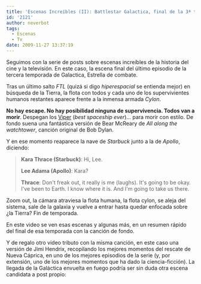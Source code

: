 ```yaml
---
title: 'Escenas Increíbles (II): Battlestar Galactica, final de la 3ª temporada'
id: '2121'
author: neverbot
tags:
  - Escenas
  - Tv
date: 2009-11-27 13:37:19
---
```


Seguimos con la serie de posts sobre escenas increíbles de la historia del cine y la televisión. En este caso, la escena final del último episodio de la tercera temporada de Galactica, Estrella de combate.

Tras un último salto _FTL_ (quizá si digo _hiperespacial_ se entienda mejor) en búsqueda de la Tierra, la flota con todos y cada uno de los supervivientes humanos restantes aparece frente a la inmensa armada _Cylon_.

**No hay escape. No hay posibilidad ninguna de supervivencia. Todos van a morir**. Despegan los [Viper](http://en.battlestarwiki.org/wiki/Viper_Mark_II) (_best spaceship ever_)... para morir con estilo. De fondo suena una fantástica versión de Bear McReary de _All along the watchtower_, canción original de Bob Dylan.

Y en ese momento reaparece la nave de _Starbuck_ junto a la de _Apollo_, diciendo:

> **Kara Thrace (Starbuck)**: Hi, Lee.
> 
> **Lee Adama (Apollo)**: Kara?
> 
> **Thrace**: Don't freak out, it really is me (laughs). It's going to be okay. I've been to Earth. I know where it is. And I'm going to take us there.

Zoom out, la cámara atraviesa la flota humana, la flota cylon, se aleja del sistema, sale de la galaxia y vuelve a entrar hasta quedar enfocada sobre ¿la Tierra? Fin de temporada.

En este video se ven esas escenas y algunas más, en un resumen rápido del final de esa temporada con la canción de fondo.

Y de regalo otro video tributo con la misma canción, en este caso una versión de Jimi Hendrix, recopilando los mejores momentos del rescate de Nueva Cáprica, en uno de los mejores episodios de la serie (y, por extensión, uno de los mejores momentos que ha dado la ciencia-ficción). La llegada de la Galáctica envuelta en fuego podría ser sin duda otra escena candidata a post propio:
